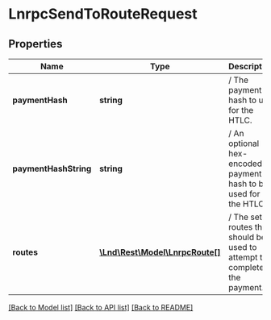 # LnrpcSendToRouteRequest

## Properties
Name | Type | Description | Notes
------------ | ------------- | ------------- | -------------
**paymentHash** | **string** | / The payment hash to use for the HTLC. | [optional] 
**paymentHashString** | **string** | / An optional hex-encoded payment hash to be used for the HTLC. | [optional] 
**routes** | [**\Lnd\Rest\Model\LnrpcRoute[]**](LnrpcRoute.md) | / The set of routes that should be used to attempt to complete the payment. | [optional] 

[[Back to Model list]](../README.md#documentation-for-models) [[Back to API list]](../README.md#documentation-for-api-endpoints) [[Back to README]](../README.md)


